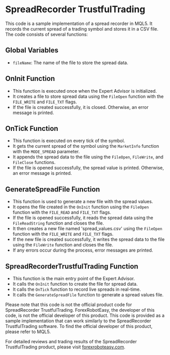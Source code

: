 # SpreadRecorder TrustfulTrading

This code is a sample implementation of a spread recorder in MQL5. It records the current spread of a trading symbol and stores it in a CSV file. The code consists of several functions:

## Global Variables
- `fileName`: The name of the file to store the spread data.

## OnInit Function
- This function is executed once when the Expert Advisor is initialized.
- It creates a file to store spread data using the `FileOpen` function with the `FILE_WRITE` and `FILE_TXT` flags.
- If the file is created successfully, it is closed. Otherwise, an error message is printed.

## OnTick Function
- This function is executed on every tick of the symbol.
- It gets the current spread of the symbol using the `MarketInfo` function with the `MODE_SPREAD` parameter.
- It appends the spread data to the file using the `FileOpen`, `FileWrite`, and `FileClose` functions.
- If the file is opened successfully, the spread value is printed. Otherwise, an error message is printed.

## GenerateSpreadFile Function
- This function is used to generate a new file with the spread values.
- It opens the file created in the `OnInit` function using the `FileOpen` function with the `FILE_READ` and `FILE_TXT` flags.
- If the file is opened successfully, it reads the spread data using the `FileReadString` function and closes the file.
- It then creates a new file named 'spread_values.csv' using the `FileOpen` function with the `FILE_WRITE` and `FILE_TXT` flags.
- If the new file is created successfully, it writes the spread data to the file using the `FileWrite` function and closes the file.
- If any errors occur during the process, error messages are printed.

## SpreadRecorderTrustfulTrading Function
- This function is the main entry point of the Expert Advisor.
- It calls the `OnInit` function to create the file for spread data.
- It calls the `OnTick` function to record live spreads in real-time.
- It calls the `GenerateSpreadFile` function to generate a spread values file.

Please note that this code is not the official product code for SpreadRecorder TrustfulTrading. ForexRobotEasy, the developer of this code, is not the official developer of this product. This code is provided as a sample implementation that can work similarly to the SpreadRecorder TrustfulTrading software. To find the official developer of this product, please refer to MQL5.

For detailed reviews and trading results of the SpreadRecorder TrustfulTrading product, please visit [forexroboteasy.com](https://forexroboteasy.com/forex-robot-review/spreadrecorder-trustfultrading-review-of-forex-algo-trading-software/).
